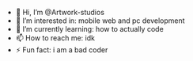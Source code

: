 - 👋 Hi, I’m @Artwork-studios
- 👀 I’m interested in: mobile web and pc development
- 🌱 I’m currently learning: how to actually code
- 📫 How to reach me: idk
- ⚡ Fun fact: i am a bad coder
